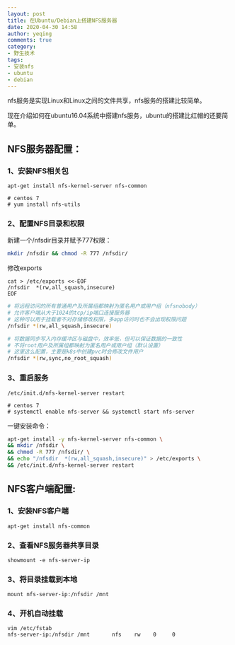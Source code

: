 ```yaml
---
layout: post
title: 在Ubuntu/Debian上搭建NFS服务器
date: 2020-04-30 14:58
author: yeqing
comments: true
category: 
- 野生技术
tags: 
- 安装nfs
- ubuntu
- debian
---
```

nfs服务是实现Linux和Linux之间的文件共享，nfs服务的搭建比较简单。

现在介绍如何在ubuntu16.04系统中搭建nfs服务，ubuntu的搭建比红帽的还要简单。

## NFS服务器配置：

### 1、安装NFS相关包
```shell
apt-get install nfs-kernel-server nfs-common

# centos 7
# yum install nfs-utils
```

### 2、配置NFS目录和权限
新建一个/nfsdir目录并赋予777权限：
```bash
mkdir /nfsdir && chmod -R 777 /nfsdir/
```
修改exports
```shell
cat > /etc/exports <<-EOF
/nfsdir  *(rw,all_squash,insecure)
EOF
```
```bash
# 将远程访问的所有普通用户及所属组都映射为匿名用户或用户组（nfsnobody）
# 允许客户端从大于1024的tcp/ip端口连接服务器
# 这种可以用于挂载者不对存储修改权限，多app访问时也不会出现权限问题
/nfsdir *(rw,all_squash,insecure)

# 将数据同步写入内存缓冲区与磁盘中，效率低，但可以保证数据的一致性
# 不将root用户及所属组都映射为匿名用户或用户组（默认设置）
# 这里这么配置，主要是k8s中创建pvc时会修改文件用户
/nfsdir *(rw,sync,no_root_squash)
```

### 3、重启服务

```shell
/etc/init.d/nfs-kernel-server restart

# centos 7
# systemctl enable nfs-server && systemctl start nfs-server
```
一键安装命令：
```bash
apt-get install -y nfs-kernel-server nfs-common \
&& mkdir /nfsdir \
&& chmod -R 777 /nfsdir/ \
&& echo "/nfsdir  *(rw,all_squash,insecure)" > /etc/exports \
&& /etc/init.d/nfs-kernel-server restart
```

## NFS客户端配置:

### 1、安装NFS客户端

```shell
apt-get install nfs-common
```

### 2、查看NFS服务器共享目录

```shell
showmount -e nfs-server-ip
```

### 3、将目录挂载到本地

```shell
mount nfs-server-ip:/nfsdir /mnt
```

### 4、开机自动挂载

```shell
vim /etc/fstab
nfs-server-ip:/nfsdir /mnt       nfs    rw    0     0
```